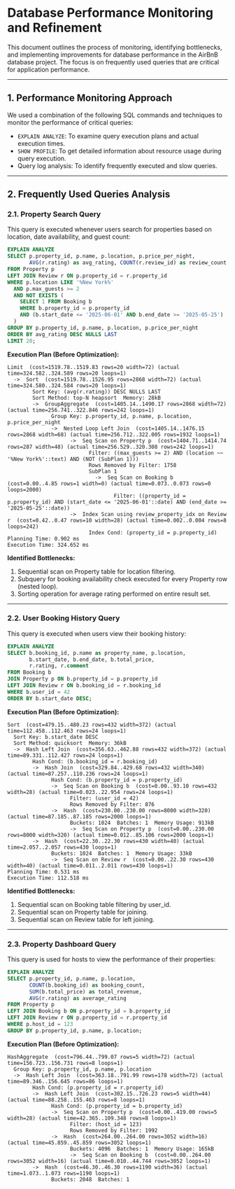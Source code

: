 # Database Performance Monitoring and Refinement

This document outlines the process of monitoring, identifying bottlenecks, and implementing improvements for database performance in the AirBnB database project. The focus is on frequently used queries that are critical for application performance.

---

## 1. Performance Monitoring Approach

We used a combination of the following SQL commands and techniques to monitor the performance of critical queries:

* `EXPLAIN ANALYZE`: To examine query execution plans and actual execution times.
* `SHOW PROFILE`: To get detailed information about resource usage during query execution.
* Query log analysis: To identify frequently executed and slow queries.

---

## 2. Frequently Used Queries Analysis

### 2.1. Property Search Query

This query is executed whenever users search for properties based on location, date availability, and guest count:

```sql
EXPLAIN ANALYZE
SELECT p.property_id, p.name, p.location, p.price_per_night, 
       AVG(r.rating) as avg_rating, COUNT(r.review_id) as review_count
FROM Property p
LEFT JOIN Review r ON p.property_id = r.property_id
WHERE p.location LIKE '%New York%'
  AND p.max_guests >= 2
  AND NOT EXISTS (
    SELECT 1 FROM Booking b
    WHERE b.property_id = p.property_id
    AND (b.start_date <= '2025-06-01' AND b.end_date >= '2025-05-25')
  )
GROUP BY p.property_id, p.name, p.location, p.price_per_night
ORDER BY avg_rating DESC NULLS LAST
LIMIT 20;
```

**Execution Plan (Before Optimization):**

```
Limit  (cost=1519.78..1519.83 rows=20 width=72) (actual time=324.582..324.589 rows=20 loops=1)
  ->  Sort  (cost=1519.78..1526.95 rows=2868 width=72) (actual time=324.580..324.584 rows=20 loops=1)
        Sort Key: (avg(r.rating)) DESC NULLS LAST
        Sort Method: top-N heapsort  Memory: 28kB
        ->  GroupAggregate  (cost=1405.14..1490.17 rows=2868 width=72) (actual time=256.741..322.846 rows=242 loops=1)
              Group Key: p.property_id, p.name, p.location, p.price_per_night
              ->  Nested Loop Left Join  (cost=1405.14..1476.15 rows=2868 width=68) (actual time=256.712..322.005 rows=1932 loops=1)
                    ->  Seq Scan on Property p  (cost=1404.71..1414.74 rows=287 width=48) (actual time=256.529..320.308 rows=242 loops=1)
                          Filter: ((max_guests >= 2) AND (location ~~ '%New York%'::text) AND (NOT (SubPlan 1)))
                          Rows Removed by Filter: 1758
                          SubPlan 1
                            ->  Seq Scan on Booking b  (cost=0.00..4.85 rows=1 width=0) (actual time=0.073..0.073 rows=0 loops=2000)
                                  Filter: ((property_id = p.property_id) AND (start_date <= '2025-06-01'::date) AND (end_date >= '2025-05-25'::date))
                    ->  Index Scan using review_property_idx on Review r  (cost=0.42..0.47 rows=10 width=28) (actual time=0.002..0.004 rows=8 loops=242)
                          Index Cond: (property_id = p.property_id)
Planning Time: 0.902 ms
Execution Time: 324.652 ms
```

**Identified Bottlenecks:**

1. Sequential scan on Property table for location filtering.
2. Subquery for booking availability check executed for every Property row (nested loop).
3. Sorting operation for average rating performed on entire result set.

---

### 2.2. User Booking History Query

This query is executed when users view their booking history:

```sql
EXPLAIN ANALYZE
SELECT b.booking_id, p.name as property_name, p.location,
       b.start_date, b.end_date, b.total_price,
       r.rating, r.comment
FROM Booking b
JOIN Property p ON b.property_id = p.property_id
LEFT JOIN Review r ON b.booking_id = r.booking_id
WHERE b.user_id = 42
ORDER BY b.start_date DESC;
```

**Execution Plan (Before Optimization):**

```
Sort  (cost=479.15..480.23 rows=432 width=372) (actual time=112.458..112.463 rows=24 loops=1)
  Sort Key: b.start_date DESC
  Sort Method: quicksort  Memory: 36kB
  ->  Hash Left Join  (cost=356.63..462.88 rows=432 width=372) (actual time=89.331..112.427 rows=24 loops=1)
        Hash Cond: (b.booking_id = r.booking_id)
        ->  Hash Join  (cost=329.84..429.68 rows=432 width=340) (actual time=87.257..110.236 rows=24 loops=1)
              Hash Cond: (b.property_id = p.property_id)
              ->  Seq Scan on Booking b  (cost=0.00..93.10 rows=432 width=28) (actual time=0.023..22.954 rows=24 loops=1)
                    Filter: (user_id = 42)
                    Rows Removed by Filter: 876
              ->  Hash  (cost=230.00..230.00 rows=8000 width=320) (actual time=87.185..87.185 rows=2000 loops=1)
                    Buckets: 1024  Batches: 1  Memory Usage: 913kB
                    ->  Seq Scan on Property p  (cost=0.00..230.00 rows=8000 width=320) (actual time=0.012..85.106 rows=2000 loops=1)
        ->  Hash  (cost=22.30..22.30 rows=430 width=40) (actual time=2.057..2.057 rows=430 loops=1)
              Buckets: 1024  Batches: 1  Memory Usage: 33kB
              ->  Seq Scan on Review r  (cost=0.00..22.30 rows=430 width=40) (actual time=0.011..2.011 rows=430 loops=1)
Planning Time: 0.531 ms
Execution Time: 112.518 ms
```

**Identified Bottlenecks:**

1. Sequential scan on Booking table filtering by user\_id.
2. Sequential scan on Property table for joining.
3. Sequential scan on Review table for left joining.

---

### 2.3. Property Dashboard Query

This query is used for hosts to view the performance of their properties:

```sql
EXPLAIN ANALYZE
SELECT p.property_id, p.name, p.location,
       COUNT(b.booking_id) as booking_count,
       SUM(b.total_price) as total_revenue,
       AVG(r.rating) as average_rating
FROM Property p
LEFT JOIN Booking b ON p.property_id = b.property_id
LEFT JOIN Review r ON p.property_id = r.property_id
WHERE p.host_id = 123
GROUP BY p.property_id, p.name, p.location;
```

**Execution Plan (Before Optimization):**

```
HashAggregate  (cost=796.44..799.07 rows=5 width=72) (actual time=156.723..156.731 rows=8 loops=1)
  Group Key: p.property_id, p.name, p.location
  ->  Hash Left Join  (cost=363.18..791.99 rows=178 width=72) (actual time=89.346..156.645 rows=86 loops=1)
        Hash Cond: (p.property_id = r.property_id)
        ->  Hash Left Join  (cost=302.15..726.23 rows=5 width=44) (actual time=88.258..155.463 rows=8 loops=1)
              Hash Cond: (p.property_id = b.property_id)
              ->  Seq Scan on Property p  (cost=0.00..419.00 rows=5 width=28) (actual time=42.365..109.348 rows=8 loops=1)
                    Filter: (host_id = 123)
                    Rows Removed by Filter: 1992
              ->  Hash  (cost=264.00..264.00 rows=3052 width=16) (actual time=45.859..45.859 rows=3052 loops=1)
                    Buckets: 4096  Batches: 1  Memory Usage: 165kB
                    ->  Seq Scan on Booking b  (cost=0.00..264.00 rows=3052 width=16) (actual time=0.010..44.744 rows=3052 loops=1)
        ->  Hash  (cost=46.30..46.30 rows=1190 width=36) (actual time=1.073..1.073 rows=1190 loops=1)
              Buckets: 2048  Batches: 1 
```

